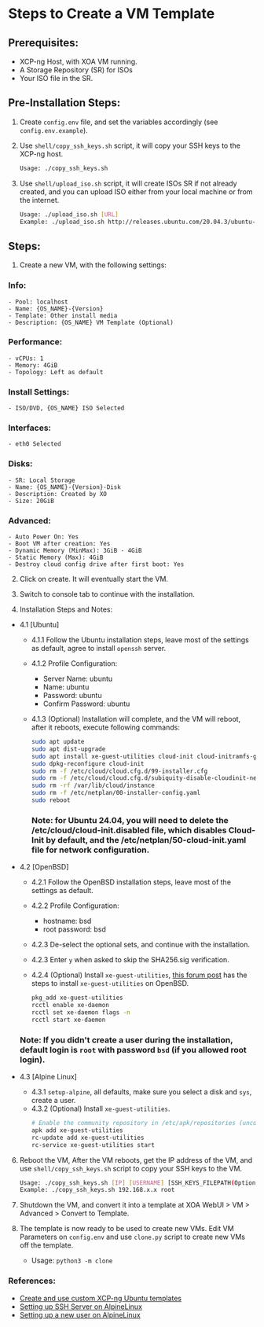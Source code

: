 # Steps to Create a VM Template

## Prerequisites:

- XCP-ng Host, with XOA VM running.
- A Storage Repository (SR) for ISOs
- Your ISO file in the SR.

## Pre-Installation Steps:

1. Create `config.env` file, and set the variables accordingly (see `config.env.example`).

2. Use `shell/copy_ssh_keys.sh` script, it will copy your SSH keys to the XCP-ng host.

   ```bash
   Usage: ./copy_ssh_keys.sh
   ```

3. Use `shell/upload_iso.sh` script, it will create ISOs SR if not already created, and you can upload ISO either from your local machine or from the internet.
   ```bash
   Usage: ./upload_iso.sh [URL]
   Example: ./upload_iso.sh http://releases.ubuntu.com/20.04.3/ubuntu-20.04.3-live-server-amd64.iso
   ```

## Steps:

1. Create a new VM, with the following settings:

### Info:

    - Pool: localhost
    - Name: {OS_NAME}-{Version}
    - Template: Other install media
    - Description: {OS_NAME} VM Template (Optional)

### Performance:

    - vCPUs: 1
    - Memory: 4GiB
    - Topology: Left as default

### Install Settings:

    - ISO/DVD, {OS_NAME} ISO Selected

### Interfaces:

    - eth0 Selected

### Disks:

    - SR: Local Storage
    - Name: {OS_NAME}-{Version}-Disk
    - Description: Created by XO
    - Size: 20GiB

### Advanced:

    - Auto Power On: Yes
    - Boot VM after creation: Yes
    - Dynamic Memory (MinMax): 3GiB - 4GiB
    - Static Memory (Max): 4GiB
    - Destroy cloud config drive after first boot: Yes

2. Click on create. It will eventually start the VM.

3. Switch to console tab to continue with the installation.

4. Installation Steps and Notes:

- 4.1 [Ubuntu]

  - 4.1.1 Follow the Ubuntu installation steps, leave most of the settings as default, agree to install `openssh` server.

  - 4.1.2 Profile Configuration:

    - Server Name: ubuntu
    - Name: ubuntu
    - Password: ubuntu
    - Confirm Password: ubuntu

  - 4.1.3 (Optional) Installation will complete, and the VM will reboot, after it reboots, execute following commands:

    ```bash
    sudo apt update
    sudo apt dist-upgrade
    sudo apt install xe-guest-utilities cloud-init cloud-initramfs-growroot -y
    sudo dpkg-reconfigure cloud-init
    sudo rm -f /etc/cloud/cloud.cfg.d/99-installer.cfg
    sudo rm -f /etc/cloud/cloud.cfg.d/subiquity-disable-cloudinit-networking.cfg
    sudo rm -rf /var/lib/cloud/instance
    sudo rm -f /etc/netplan/00-installer-config.yaml
    sudo reboot
    ```

    ### Note: for Ubuntu 24.04, you will need to delete the /etc/cloud/cloud-init.disabled file, which disables Cloud-Init by default, and the /etc/netplan/50-cloud-init.yaml file for network configuration.

- 4.2 [OpenBSD]

  - 4.2.1 Follow the OpenBSD installation steps, leave most of the settings as default.

  - 4.2.2 Profile Configuration:

    - hostname: bsd
    - root password: bsd

  - 4.2.3 De-select the optional sets, and continue with the installation.
  - 4.2.3 Enter `y` when asked to skip the SHA256.sig verification.
  - 4.2.4 (Optional) Install `xe-guest-utilities`, [this forum post](https://xcp-ng.org/forum/post/23527) has the steps to install `xe-guest-utilities` on OpenBSD.
    ```bash
    pkg_add xe-guest-utilities
    rcctl enable xe-daemon
    rcctl set xe-daemon flags -n
    rcctl start xe-daemon
    ```

  ### Note: If you didn't create a user during the installation, default login is `root` with password `bsd` (if you allowed root login).

- 4.3 [Alpine Linux]

  - 4.3.1 `setup-alpine`, all defaults, make sure you select a disk and `sys`, create a user.
  - 4.3.2 (Optional) Install `xe-guest-utilities`.
    ```bash
    # Enable the community repository in /etc/apk/repositories (uncomment the line using `vi`)
    apk add xe-guest-utilities
    rc-update add xe-guest-utilities
    rc-service xe-guest-utilities start
    ```

6. Reboot the VM, After the VM reboots, get the IP address of the VM, and use `shell/copy_ssh_keys.sh` script to copy your SSH keys to the VM.

   ```bash
   Usage: ./copy_ssh_keys.sh [IP] [USERNAME] [SSH_KEYS_FILEPATH(Optional)]
   Example: ./copy_ssh_keys.sh 192.168.x.x root
   ```

7. Shutdown the VM, and convert it into a template at XOA WebUI > VM > Advanced > Convert to Template.

8. The template is now ready to be used to create new VMs. Edit VM Parameters on `config.env` and use `clone.py` script to create new VMs off the template.

   - Usage: `python3 -m clone`

### References:

- [Create and use custom XCP-ng Ubuntu templates](https://docs.xcp-ng.org/guides/create-use-custom-xcpng-ubuntu-templates/#from-an-iso-file)
- [Setting up SSH Server on AlpineLinux](https://wiki.alpinelinux.org/wiki/Setting_up_a_SSH_server)
- [Setting up a new user on AlpineLinux](https://wiki.alpinelinux.org/wiki/Setting_up_a_new_user)
